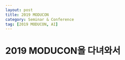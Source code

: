 ```yaml
---
layout: post
title: 2019 MODUCON
category: Seminar & Conference
tag: [2019 MODUCON, AI]
---
```

# 2019 MODUCON을 다녀와서

